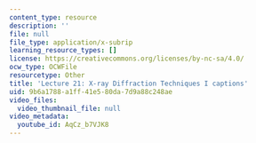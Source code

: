 ```yaml
---
content_type: resource
description: ''
file: null
file_type: application/x-subrip
learning_resource_types: []
license: https://creativecommons.org/licenses/by-nc-sa/4.0/
ocw_type: OCWFile
resourcetype: Other
title: 'Lecture 21: X-ray Diffraction Techniques I captions'
uid: 9b6a1788-a1ff-41e5-80da-7d9a88c248ae
video_files:
  video_thumbnail_file: null
video_metadata:
  youtube_id: AqCz_b7VJK8
---
```

